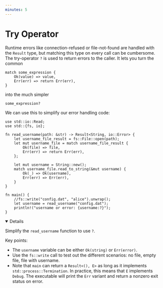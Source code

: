 ```yaml
---
minutes: 5
---
```


# Try Operator

Runtime errors like connection-refused or file-not-found are handled with the
`Result` type, but matching this type on every call can be cumbersome. The
try-operator `?` is used to return errors to the caller. It lets you turn the
common

```rust,ignore
match some_expression {
    Ok(value) => value,
    Err(err) => return Err(err),
}
```

into the much simpler

```rust,ignore
some_expression?
```

We can use this to simplify our error handling code:

```rust,editable
use std::io::Read;
use std::{fs, io};

fn read_username(path: &str) -> Result<String, io::Error> {
    let username_file_result = fs::File::open(path);
    let mut username_file = match username_file_result {
        Ok(file) => file,
        Err(err) => return Err(err),
    };

    let mut username = String::new();
    match username_file.read_to_string(&mut username) {
        Ok(_) => Ok(username),
        Err(err) => Err(err),
    }
}

fn main() {
    //fs::write("config.dat", "alice").unwrap();
    let username = read_username("config.dat");
    println!("username or error: {username:?}");
}
```

<details open='true'>

Simplify the `read_username` function to use `?`.

Key points:

- The `username` variable can be either `Ok(string)` or `Err(error)`.
- Use the `fs::write` call to test out the different scenarios: no file, empty
  file, file with username.
- Note that `main` can return a `Result<(), E>` as long as it implements
  `std::process::Termination`. In practice, this means that `E` implements
  `Debug`. The executable will print the `Err` variant and return a nonzero exit
  status on error.

</details>

